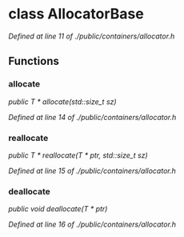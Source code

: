 # class AllocatorBase

*Defined at line 11 of ./public/containers/allocator.h*

## Functions

### allocate

*public T * allocate(std::size_t sz)*

*Defined at line 14 of ./public/containers/allocator.h*

### reallocate

*public T * reallocate(T * ptr, std::size_t sz)*

*Defined at line 15 of ./public/containers/allocator.h*

### deallocate

*public void deallocate(T * ptr)*

*Defined at line 16 of ./public/containers/allocator.h*




